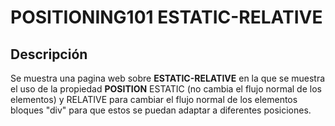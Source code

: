 # POSITIONING101 ESTATIC-RELATIVE
## Descripción
Se muestra  una pagina web sobre **ESTATIC-RELATIVE** en la que se muestra el uso de la propiedad  **POSITION**  ESTATIC (no cambia el flujo normal de los elementos) y RELATIVE para cambiar el flujo normal de los elementos bloques "div" para que estos se puedan adaptar a diferentes posiciones.

